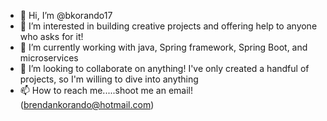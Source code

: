- 👋 Hi, I’m @bkorando17
- 👀 I’m interested in building creative projects and offering help to anyone who asks for it!
- 🌱 I’m currently working with java, Spring framework, Spring Boot, and microservices
- 💞️ I’m looking to collaborate on anything! I've only created a handful of projects, so I'm willing to dive into anything
- 📫 How to reach me.....shoot me an email! (brendankorando@hotmail.com)

<!---
bkorando17/bkorando17 is a ✨ special ✨ repository because its `README.md` (this file) appears on your GitHub profile.
You can click the Preview link to take a look at your changes.
--->

